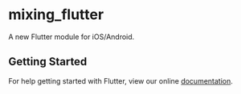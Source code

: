 # mixing_flutter

A new Flutter module for iOS&#x2F;Android.

## Getting Started

For help getting started with Flutter, view our online
[documentation](https://flutter.dev/).
